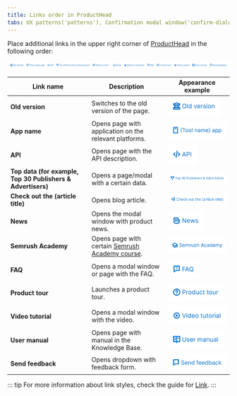 ```yaml
---
title: Links order in ProductHead
tabs: UX patterns('patterns'), Confirmation modal window('confirm-dialog'), Content in modal window('modal-content'), Empty page('empty-page'), Error message('global-errors'), Export('export'), FeedbackYesNo('feedback-yes-no'), Form('form'), Informer('informer'), Links order in ProductHead('links-order'), Loading states('loading-states'), ProjectCreate('project-create'), ProjectSelect('project-select'), Success state('success-state'), Summary('summary'), Validation('validation-form'), Web-performance('web-performance')
---
```


Place additional links in the upper right corner of [ProductHead](/components/product-head/) in the following order:

![](static/links-order.png)

| Link name                                                   | Description                                                                         | Appearance example                |
| ----------------------------------------------------------- | ----------------------------------------------------------------------------------- | --------------------------------- |
| **Old version**                                             | Switches to the old version of the page.                                            | ![](static/link1.png)  |
| **App name**                                                | Opens page with application on the relevant platforms.                              | ![](static/link2.png)  |
| **API**                                                     | Opens page with the API description.                                                | ![](static/link3.png)  |
| **Top data (for example, Top 30 Publishers & Advertisers)** | Opens a page/modal with a certain data.                                             | ![](static/link4.png)  |
| **Check out the (article title)**                           | Opens blog article.                                                                 | ![](static/link5.png)  |
| **News**                                                    | Opens the modal window with product news.                                           | ![](static/link6.png)  |
| **Semrush Academy**                                         | Opens page with certain [Semrush Academy course](https://www.semrush.com/academy/). | ![](static/link7.png)  |
| **FAQ**                                                     | Opens a modal window or page with the FAQ.                                          | ![](static/link8.png)  |
| **Product tour**                                            | Launches a product tour.                                                            | ![](static/link9.png)  |
| **Video tutorial**                                          | Opens a modal window with the video.                                                | ![](static/link10.png) |
| **User manual**                                             | Opens page with manual in the Knowledge Base.                                       | ![](static/link11.png) |
| **Send feedback**                                           | Opens dropdown with feedback form.                                                  | ![](static/link12.png) |

::: tip
For more information about link styles, check the guide for [Link](/components/link/).
:::
